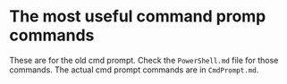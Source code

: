 # The most useful command promp commands

These are for the old cmd prompt. Check the `PowerShell.md` file for those commands. The actual cmd prompt commands are in `CmdPrompt.md`.
